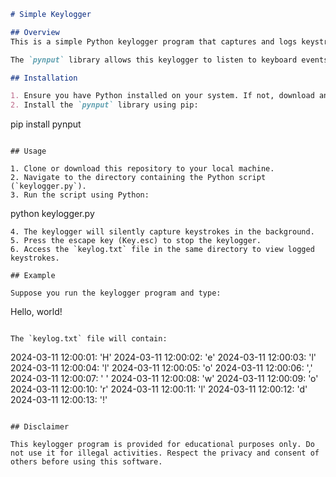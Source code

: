 ```markdown
# Simple Keylogger

## Overview
This is a simple Python keylogger program that captures and logs keystrokes into a text file. It utilizes the `pynput` library to monitor keyboard events.

The `pynput` library allows this keylogger to listen to keyboard events in the background. It provides the `Key` module, which represents keys on the keyboard, and the `Listener` module, which listens for and handles keyboard events.

## Installation

1. Ensure you have Python installed on your system. If not, download and install it from [python.org](https://www.python.org/).
2. Install the `pynput` library using pip:
   ```
   pip install pynput
   ```

## Usage

1. Clone or download this repository to your local machine.
2. Navigate to the directory containing the Python script (`keylogger.py`).
3. Run the script using Python:
   ```
   python keylogger.py
   ```
4. The keylogger will silently capture keystrokes in the background.
5. Press the escape key (Key.esc) to stop the keylogger.
6. Access the `keylog.txt` file in the same directory to view logged keystrokes.

## Example

Suppose you run the keylogger program and type:

```
Hello, world!
```

The `keylog.txt` file will contain:

```
2024-03-11 12:00:01: 'H'
2024-03-11 12:00:02: 'e'
2024-03-11 12:00:03: 'l'
2024-03-11 12:00:04: 'l'
2024-03-11 12:00:05: 'o'
2024-03-11 12:00:06: ','
2024-03-11 12:00:07: ' '
2024-03-11 12:00:08: 'w'
2024-03-11 12:00:09: 'o'
2024-03-11 12:00:10: 'r'
2024-03-11 12:00:11: 'l'
2024-03-11 12:00:12: 'd'
2024-03-11 12:00:13: '!'
```

## Disclaimer

This keylogger program is provided for educational purposes only. Do not use it for illegal activities. Respect the privacy and consent of others before using this software.
```
